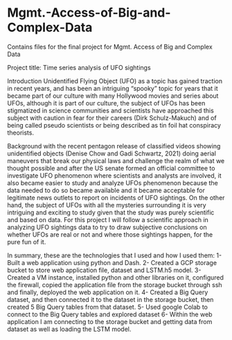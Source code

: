 # Mgmt.-Access-of-Big-and-Complex-Data
Contains files for the final project for Mgmt. Access of Big and Complex Data

Project title: Time series analysis of UFO sightings

Introduction
Unidentified Flying Object (UFO) as a topic has gained traction in recent years, and has been an intriguing “spooky” topic for years that it became part of our culture with many Hollywood movies and series about UFOs, although it is part of our culture, the subject of UFOs has been stigmatized in science communities and scientists have approached this subject with caution in fear for their careers (Dirk Schulz-Makuch) and of being called pseudo scientists or being described as tin foil hat conspiracy theorists.

Background
with the recent pentagon release of classified videos showing unidentified objects (Denise Chow and Gadi Schwartz, 2021) doing aerial maneuvers that break our physical laws and challenge the realm of what we thought possible and after the US senate formed an official committee to investigate UFO phenomenon where scientists and analysts are involved, it also became easier to study and analyze UFOs phenomenon because the data needed to do so became available and it became acceptable for legitimate news outlets to report on incidents of UFO sightings. On the other hand, the subject of UFOs with all the mysteries surrounding it is very intriguing and exciting to study given that the study was purely scientific and based on data.
For this project I will follow a scientific approach in analyzing UFO sightings data to try to draw subjective conclusions on whether UFOs are real or not and where those sightings happen, for the pure fun of it.

In summary, these are the technologies that I used and how I used them: 
1-	Built a web application using python and Dash.
2-	Created a GCP storage bucket to store web application file, dataset and LSTM.h5 model.
3-	Created a VM instance, installed python and other libraries on it, configured the firewall, copied the application file from the storage bucket through ssh and finally, deployed the web application on it.
4-	Created a Big Query dataset, and then connected it to the dataset in the storage bucket, then created 5 Big Query tables from that dataset.
5-	Used google Colab to connect to the Big Query tables and explored dataset
6-	 Within the web application I am connecting to the storage bucket and getting data from dataset as well as loading the LSTM model.

